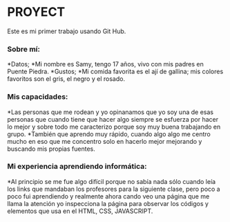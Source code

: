 # PROYECT
Este es mi primer trabajo usando Git Hub.
### Sobre mí:
  *Datos;
    *Mi nombre es Samy, tengo 17 años, vivo con mis padres en Puente Piedra.
  *Gustos;
    *Mi comida favorita es el ají de gallina; mis colores favoritos son el gris, el negro y el rosado.
### Mis capacidades:
 *Las personas que me rodean y yo opinanamos que yo soy una de esas personas que cuando tiene que hacer algo siempre se esfuerza por hacer lo mejor y sobre todo me  caracterizo porque soy muy buena trabajando en grupo.
 *También que aprendo muy rápido, cuando algo algo me centro mucho en eso que me concentro solo en hacerlo mejor mejorando y buscando mis propias fuentes.
### Mi experiencia aprendiendo informática:
 *Al principio se me fue algo difícil porque no sabía nada sólo cuando leía los links que mandaban los profesores para la siguiente clase, pero poco a poco fui aprendiendo y realmente ahora cando veo una página que me llama la atención yo inspecciona la página para observar los códigos y elementos que usa en el HTML, CSS, JAVASCRIPT.
 
  
